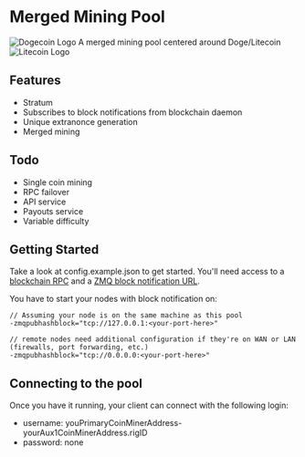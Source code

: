 Merged Mining Pool
==================

![Dogecoin Logo](https://user-images.githubusercontent.com/5210627/256921635-3b7c1d9e-0148-4953-890e-5f57758973a4.png)
A merged mining pool centered around Doge/Litecoin
![Litecoin Logo](https://user-images.githubusercontent.com/5210627/256921657-11899bf5-995b-47ce-b7af-f7ee03d4da32.png)

Features
--------
  - Stratum
  - Subscribes to block notifications from blockchain daemon
  - Unique extranonce generation
  - Merged mining

Todo
----
  - Single coin mining
  - RPC failover
  - API service
  - Payouts service
  - Variable difficulty

Getting Started
---------------

Take a look at config.example.json to get started.  You'll need access to a [blockchain RPC](https://dogecoin.com/dogepedia/how-tos/operating-a-node/) and a [ZMQ block notification URL](https://github.com/bitcoin/bitcoin/blob/master/doc/zmq.md).

You have to start your nodes with block notification on:

    // Assuming your node is on the same machine as this pool
    -zmqpubhashblock="tcp://127.0.0.1:<your-port-here>"

    // remote nodes need additional configuration if they're on WAN or LAN (firewalls, port forwarding, etc.)
    -zmqpubhashblock="tcp://0.0.0.0:<your-port-here>"

Connecting to the pool
----------------------

Once you have it running, your client can connect with the following login:

  - username: youPrimaryCoinMinerAddress-yourAux1CoinMinerAddress.rigID
  - password: none